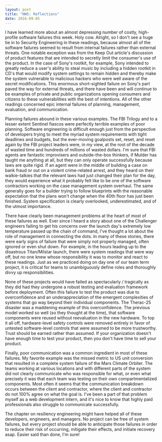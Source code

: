 ```yaml
---
layout: post
title: "HW5: Reflections"
date: 2016-09-05
---
```

I have learned more about an almost depressing number of costly, high-profile software failures this week. Holy cow. Alright, so I don't see a huge tie in to Security Engineering in these readings, because almost all of the software failures seemed to result from internal failures rather than external threats. One notable exception was from the Keep Out article's discussion of product features that are intended to secretly limit the consumer's use of the product. In the case of Sony's rootkit, for example, Sony intended to greatly reduce a user's ability to steal music by including a hidden rootkit in CD's that would modify system settings to remain hidden and thereby make the system vulnerable to malicious hackers who were well aware of the secret modifications. This enormous short-sighted failure on Sony's part paved the way for external threats, and there have been and will continue to be examples of private and public organizations opening consumers and citizens to these vulnerabilities with the best of intentions. All of the other readings concerned epic internal failures of planning, management, evaluation, and communication.

Planning failures abound in these various examples. The FBI Trilogy and to a lesser extent Sentinel fiascos were perfectly terrible examples of poor planning. Software engineering is difficult enough just from the perspective of developers trying to meet the myriad system requirements with tight deadlines and budgets, but the ever-moving goalposts set, reset, and reset again by the FBI project leaders were, in my view, at the root of the decade of wasted time and hundreds of millions of wasted dollars. I'm sure that FBI agents are fantastic improvisers and outside-the-box thinkers, if Mulder has taught me anything at all, but they can only operate successfully because laws are quite rigid. If an agent were in the middle of building a case on bank fraud or out on a violent crime-related arrest, and they heard on their walkie-talkies that the relevant laws had just changed their plan for the day, they would experience what it probably felt like to be one of the software contractors working on the case management system overhaul. The same generally goes for a builder trying to follow blueprints with the reasonable expectation that the plans won't change when the 40th floor has just been finished. System specification is clearly overlooked, underestimated, and of the utmost importance.

There have clearly been management problems at the heart of most of these failures as well. Ever since I heard a story about one of the Challenger engineers failing to get his concerns over the launch day's extremely low temperature passed up the chain of command, I've thought a lot about the role of management in connecting the dots. In many of these stories, there were early signs of failure that were simply not properly managed, often ignored or even shut down. For example, in the hours leading up to the disastrous Titan/Milstar launch, there were system readings that were way off, but no one knew whose responsibility it was to monitor and react to these readings. Just as we practiced doing on day one of our team term project, it is critical for teams to unambiguously define roles and thoroughly divvy up responsibilities.

None of these projects would have failed as spectacularly / tragically as they did had they undergone a robust testing and evaluation framework before deployment. Often this failure to test the product was due to overconfidence and an underappreciation of the emergent complexities of systems that go way beyond their individual components. The Therac-25 disaster was a maddening example of this overconfidence. The previous model worked so well (so they thought at the time), that software components were reused without reevaluation in the new hardware. To top it all off, hardware-level safety controls were removed entirely in favor of untested software-level controls that were assumed to be more trustworthy. Trust should be earned rather than assumed. If your organization doesn't have enough time to test your product, then you don't have time to sell your product.

Finally, poor communication was a common ingredient in most of these failures. My favorite example was the missed metric to US unit conversion that resulted in a complete system failure of the Mars Climate Orbiter. The teams working at various locations and with different parts of the system did not clearly communicate who was responsible for what, or even what precisely it was that each team was testing on their own compartmentalized components. Most often it seems that the communication breakdown occurs between the client and contractor, where the client and contractor do not 100% agree on what the goal is. I've been a part of that problem myself as a web development intern, and it's nice to know that highly paid professionals also struggle to communicate successfully.

The chapter on resiliency engineering might have helped all of these developers, engineers, and managers. No project can be free of system failures, but every project should be able to anticipate those failures in order to reduce their risk of occurring, mitigate their effects, and initiate recovery asap. Easier said than done, I'm sure!
